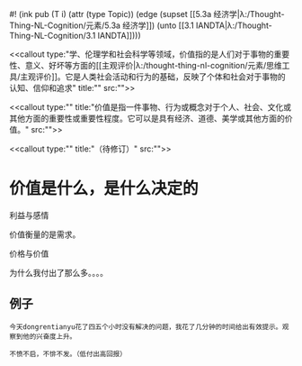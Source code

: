 #! (ink pub (T i) (attr (type Topic)) (edge (supset [[5.3a 经济学|λ:/Thought-Thing-NL-Cognition/元素/5.3a 经济学]]) (unto [[3.1 IANDTA|λ:/Thought-Thing-NL-Cognition/3.1 IANDTA]])))

<<callout type:"学、伦理学和社会科学等领域，价值指的是人们对于事物的重要性、意义、好坏等方面的[[主观评价|λ:/thought-thing-nl-cognition/元素/思维工具/主观评价]]。它是人类社会活动和行为的基础，反映了个体和社会对于事物的认知、信仰和追求" title:"" src:"">>
> 
<<callout type:"" title:"价值是指一件事物、行为或概念对于个人、社会、文化或其他方面的重要性或重要性程度。它可以是具有经济、道德、美学或其他方面的价值。" src:"">>
> 
<<callout type:"" title:"（待修订）" src:"">>

# 价值是什么，是什么决定的

利益与感情

价值衡量的是需求。

价格与价值

为什么我付出了那么多。。。。


## 例子

```
今天dongrentianyu花了四五个小时没有解决的问题，我花了几分钟的时间给出有效提示。观察到他的兴奋度上升。

不愤不启，不悱不发。（低付出高回报）
```